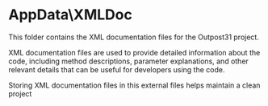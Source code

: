 ﻿# AppData\XMLDoc

This folder contains the XML documentation files for the Outpost31 project.

XML documentation files are used to provide detailed information about the code,
including method descriptions, parameter explanations, and other relevant
details that can be useful for developers using the code.

Storing XML documentation files in this external files helps maintain a clean
project
